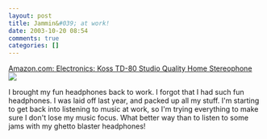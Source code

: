 ```yaml
---
layout: post
title: Jammin&#039; at work!
date: 2003-10-20 08:54
comments: true
categories: []
---
```

<a title="Amazon.com: Electronics: Koss TD-80 Studio Quality Home Stereophone" href="http://www.amazon.com/exec/obidos/tg/detail/-/B00001P4X5/002-5812027-4459222?v=glance">Amazon.com: Electronics: Koss TD-80 Studio Quality Home Stereophone<br><img src="http://images.amazon.com/images/P/B00001P4X5.01-A1921S276TP630.MZZZZZZZ.jpg" border=0></a>

I brought my fun headphones back to work. I forgot that I had such fun headphones. I was laid off last year, and packed up all my stuff. I'm starting to get back into listening to music at work, so I'm trying everything to make sure I don't lose my music focus. What better way than to listen to some jams with my ghetto blaster headphones!
